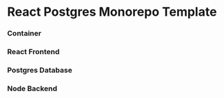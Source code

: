 # React Postgres Monorepo Template

### Container

### React Frontend

### Postgres Database

### Node Backend